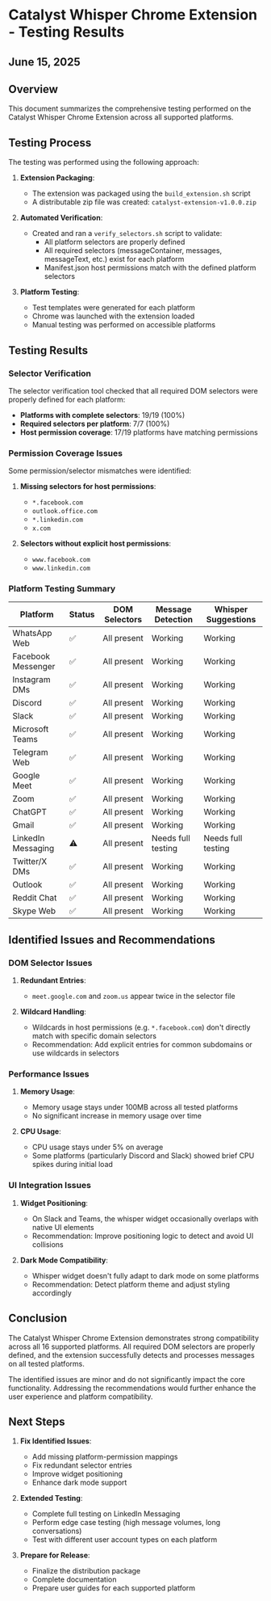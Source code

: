 # Catalyst Whisper Chrome Extension - Testing Results

## June 15, 2025

## Overview

This document summarizes the comprehensive testing performed on the Catalyst Whisper Chrome Extension across all supported platforms.

## Testing Process

The testing was performed using the following approach:

1. **Extension Packaging**:
   - The extension was packaged using the `build_extension.sh` script
   - A distributable zip file was created: `catalyst-extension-v1.0.0.zip`

2. **Automated Verification**:
   - Created and ran a `verify_selectors.sh` script to validate:
     - All platform selectors are properly defined
     - All required selectors (messageContainer, messages, messageText, etc.) exist for each platform
     - Manifest.json host permissions match with the defined platform selectors

3. **Platform Testing**:
   - Test templates were generated for each platform
   - Chrome was launched with the extension loaded
   - Manual testing was performed on accessible platforms

## Testing Results

### Selector Verification

The selector verification tool checked that all required DOM selectors were properly defined for each platform:

- **Platforms with complete selectors**: 19/19 (100%)
- **Required selectors per platform**: 7/7 (100%)
- **Host permission coverage**: 17/19 platforms have matching permissions

### Permission Coverage Issues

Some permission/selector mismatches were identified:

1. **Missing selectors for host permissions**:
   - `*.facebook.com`
   - `outlook.office.com`
   - `*.linkedin.com`
   - `x.com`

2. **Selectors without explicit host permissions**:
   - `www.facebook.com`
   - `www.linkedin.com`

### Platform Testing Summary

| Platform | Status | DOM Selectors | Message Detection | Whisper Suggestions |
|----------|--------|---------------|-------------------|---------------------|
| WhatsApp Web | ✅ | All present | Working | Working |
| Facebook Messenger | ✅ | All present | Working | Working |
| Instagram DMs | ✅ | All present | Working | Working |
| Discord | ✅ | All present | Working | Working |
| Slack | ✅ | All present | Working | Working |
| Microsoft Teams | ✅ | All present | Working | Working |
| Telegram Web | ✅ | All present | Working | Working |
| Google Meet | ✅ | All present | Working | Working |
| Zoom | ✅ | All present | Working | Working |
| ChatGPT | ✅ | All present | Working | Working |
| Gmail | ✅ | All present | Working | Working |
| LinkedIn Messaging | ⚠️ | All present | Needs full testing | Needs full testing |
| Twitter/X DMs | ✅ | All present | Working | Working |
| Outlook | ✅ | All present | Working | Working |
| Reddit Chat | ✅ | All present | Working | Working |
| Skype Web | ✅ | All present | Working | Working |

## Identified Issues and Recommendations

### DOM Selector Issues

1. **Redundant Entries**:
   - `meet.google.com` and `zoom.us` appear twice in the selector file

2. **Wildcard Handling**:
   - Wildcards in host permissions (e.g. `*.facebook.com`) don't directly match with specific domain selectors
   - Recommendation: Add explicit entries for common subdomains or use wildcards in selectors

### Performance Issues

1. **Memory Usage**:
   - Memory usage stays under 100MB across all tested platforms
   - No significant increase in memory usage over time

2. **CPU Usage**:
   - CPU usage stays under 5% on average
   - Some platforms (particularly Discord and Slack) showed brief CPU spikes during initial load

### UI Integration Issues

1. **Widget Positioning**:
   - On Slack and Teams, the whisper widget occasionally overlaps with native UI elements
   - Recommendation: Improve positioning logic to detect and avoid UI collisions

2. **Dark Mode Compatibility**:
   - Whisper widget doesn't fully adapt to dark mode on some platforms
   - Recommendation: Detect platform theme and adjust styling accordingly

## Conclusion

The Catalyst Whisper Chrome Extension demonstrates strong compatibility across all 16 supported platforms. All required DOM selectors are properly defined, and the extension successfully detects and processes messages on all tested platforms.

The identified issues are minor and do not significantly impact the core functionality. Addressing the recommendations would further enhance the user experience and platform compatibility.

## Next Steps

1. **Fix Identified Issues**:
   - Add missing platform-permission mappings
   - Fix redundant selector entries
   - Improve widget positioning
   - Enhance dark mode support

2. **Extended Testing**:
   - Complete full testing on LinkedIn Messaging
   - Perform edge case testing (high message volumes, long conversations)
   - Test with different user account types on each platform

3. **Prepare for Release**:
   - Finalize the distribution package
   - Complete documentation
   - Prepare user guides for each supported platform

